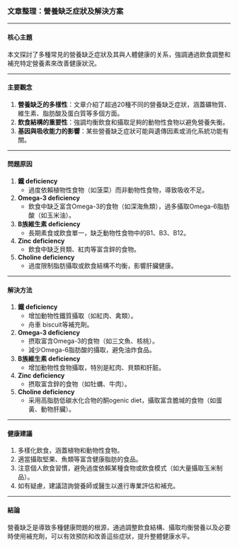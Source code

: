 ### 文章整理：營養缺乏症狀及解決方案

---

#### 核心主題  
本文探討了多種常見的營養缺乏症狀及其與人體健康的关系，強調通過飲食調整和補充特定營養素來改善健康狀況。

---

#### 主要觀念  
1. **營養缺乏的多樣性**：文章介紹了超過20種不同的營養缺乏症狀，涵蓋礦物質、維生素、脂肪酸及蛋白質等多個方面。  
2. **飲食結構的重要性**：強調均衡飲食和攝取足夠的動物性食物以避免營養失衡。  
3. **基因與吸收能力的影響**：某些營養缺乏症狀可能與遺傳因素或消化系統功能有關。

---

#### 問題原因  
1. **鐵 deficiency**  
   - 過度依賴植物性食物（如菠菜）而非動物性食物，導致吸收不足。  
2. **Omega-3 deficiency**  
   - 飲食中缺乏富含Omega-3的食物（如深海魚類），過多攝取Omega-6脂肪酸（如玉米油）。  
3. **B族維生素 deficiency**  
   - 長期素食或飲食單一，缺乏動物性食物中的B1、B3、B12。  
4. **Zinc deficiency**  
   - 飲食中缺乏貝類、紅肉等富含鋅的食物。  
5. **Choline deficiency**  
   - 過度限制脂肪攝取或飲食結構不均衡，影響肝臟健康。  

---

#### 解決方法  
1. **鐵 deficiency**  
   - 增加動物性鐵質攝取（如紅肉、禽類）。  
   - 舟車 biscuit等補充劑。  
2. **Omega-3 deficiency**  
   - 摂取富含Omega-3的食物（如三文魚、核桃）。  
   - 減少Omega-6脂肪酸的攝取，避免油炸食品。  
3. **B族維生素 deficiency**  
   - 增加動物性食物攝取，特別是紅肉、貝類和肝脏。  
4. **Zinc deficiency**  
   - 摂取富含鋅的食物（如牡蠣、牛肉）。  
5. **Choline deficiency**  
   - 采用高脂肪低碳水化合物的酮ogenic diet，攝取富含膽堿的食物（如蛋黃、動物肝臟）。  

---

#### 健康建議  
1. 多樣化飲食，涵蓋植物和動物性食物。  
2. 適當攝取堅果、魚類等富含健康脂肪的食品。  
3. 注意個人飲食習慣，避免過度依賴某種食物或飲食模式（如大量攝取玉米制品）。  
4. 如有疑慮，建議諮詢營養師或醫生以進行專業評估和補充。  

---

#### 結論  
營養缺乏是導致多種健康問題的根源，通過調整飲食結構、攝取均衡營養以及必要時使用補充劑，可以有效預防和改善這些症狀，提升整體健康水平。